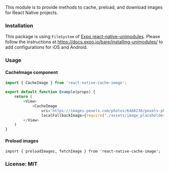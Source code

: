 This module is to provide methods to cache, preload, and download images for React Native projects.

### Installation

This package is using `FileSystem` of [Expo react-native-unimodules](https://github.com/unimodules/react-native-unimodules). Please follow the instructions at https://docs.expo.io/bare/installing-unimodules/ to add configurations for iOS and Android.

### Usage

#### CacheImage component
```javascript
import { CacheImage } from 'react-native-cache-image';

export default function Example(props) {
    return (
        <View>
            <CacheImage 
                uri='https://images.pexels.com/photos/6468238/pexels-photo-6468238.jpeg' 
                localFallbackImage={require('./assets/image_placeholder.jpg')} />
        </View>
    )
}
```

#### Preload images

```
import { preloadImages, fetchImage } from 'react-native-cache-image';
```

### License: MIT
